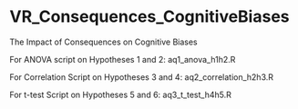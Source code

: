 # VR_Consequences_CognitiveBiases
The Impact of Consequences on Cognitive Biases 

For ANOVA script on Hypotheses 1 and 2:
aq1_anova_h1h2.R 

For Correlation Script on Hypotheses 3 and 4:
aq2_correlation_h2h3.R

For t-test Script on Hypotheses 5 and 6: 
aq3_t_test_h4h5.R
